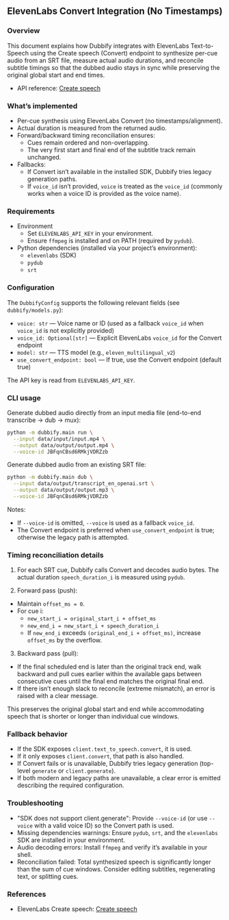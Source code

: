 ## ElevenLabs Convert Integration (No Timestamps)

### Overview
This document explains how Dubbify integrates with ElevenLabs Text-to-Speech using the Create speech (Convert) endpoint to synthesize per-cue audio from an SRT file, measure actual audio durations, and reconcile subtitle timings so that the dubbed audio stays in sync while preserving the original global start and end times.

- API reference: [Create speech](https://elevenlabs.io/docs/api-reference/text-to-speech/convert)

### What’s implemented
- Per-cue synthesis using ElevenLabs Convert (no timestamps/alignment).
- Actual duration is measured from the returned audio.
- Forward/backward timing reconciliation ensures:
  - Cues remain ordered and non-overlapping.
  - The very first start and final end of the subtitle track remain unchanged.
- Fallbacks:
  - If Convert isn’t available in the installed SDK, Dubbify tries legacy generation paths.
  - If `voice_id` isn’t provided, `voice` is treated as the `voice_id` (commonly works when a voice ID is provided as the voice name).

### Requirements
- Environment
  - Set `ELEVENLABS_API_KEY` in your environment.
  - Ensure `ffmpeg` is installed and on PATH (required by `pydub`).
- Python dependencies (installed via your project’s environment):
  - `elevenlabs` (SDK)
  - `pydub`
  - `srt`

### Configuration
The `DubbifyConfig` supports the following relevant fields (see `dubbify/models.py`):

- `voice: str` — Voice name or ID (used as a fallback `voice_id` when `voice_id` is not explicitly provided)
- `voice_id: Optional[str]` — Explicit ElevenLabs `voice_id` for the Convert endpoint
- `model: str` — TTS model (e.g., `eleven_multilingual_v2`)
- `use_convert_endpoint: bool` — If true, use the Convert endpoint (default true)

The API key is read from `ELEVENLABS_API_KEY`.

### CLI usage

Generate dubbed audio directly from an input media file (end-to-end transcribe → dub → mux):

```bash
python -m dubbify.main run \
  --input data/input/input.mp4 \
  --output data/output/output.mp4 \
  --voice-id JBFqnCBsd6RMkjVDRZzb
```

Generate dubbed audio from an existing SRT file:

```bash
python -m dubbify.main dub \
  --input data/output/transcript_en_openai.srt \
  --output data/output/output.mp3 \
  --voice-id JBFqnCBsd6RMkjVDRZzb
```

Notes:
- If `--voice-id` is omitted, `--voice` is used as a fallback `voice_id`.
- The Convert endpoint is preferred when `use_convert_endpoint` is true; otherwise the legacy path is attempted.

### Timing reconciliation details

1) For each SRT cue, Dubbify calls Convert and decodes audio bytes. The actual duration `speech_duration_i` is measured using `pydub`.

2) Forward pass (push):
- Maintain `offset_ms = 0`.
- For cue i:
  - `new_start_i = original_start_i + offset_ms`
  - `new_end_i = new_start_i + speech_duration_i`
  - If `new_end_i` exceeds `(original_end_i + offset_ms)`, increase `offset_ms` by the overflow.

3) Backward pass (pull):
- If the final scheduled end is later than the original track end, walk backward and pull cues earlier within the available gaps between consecutive cues until the final end matches the original final end.
- If there isn’t enough slack to reconcile (extreme mismatch), an error is raised with a clear message.

This preserves the original global start and end while accommodating speech that is shorter or longer than individual cue windows.

### Fallback behavior
- If the SDK exposes `client.text_to_speech.convert`, it is used.
- If it only exposes `client.convert`, that path is also handled.
- If Convert fails or is unavailable, Dubbify tries legacy generation (top-level `generate` or `client.generate`).
- If both modern and legacy paths are unavailable, a clear error is emitted describing the required configuration.

### Troubleshooting
- "SDK does not support client.generate": Provide `--voice-id` (or use `--voice` with a valid voice ID) so the Convert path is used.
- Missing dependencies warnings: Ensure `pydub`, `srt`, and the `elevenlabs` SDK are installed in your environment.
- Audio decoding errors: Install `ffmpeg` and verify it’s available in your shell.
- Reconciliation failed: Total synthesized speech is significantly longer than the sum of cue windows. Consider editing subtitles, regenerating text, or splitting cues.

### References
- ElevenLabs Create speech: [Create speech](https://elevenlabs.io/docs/api-reference/text-to-speech/convert)


